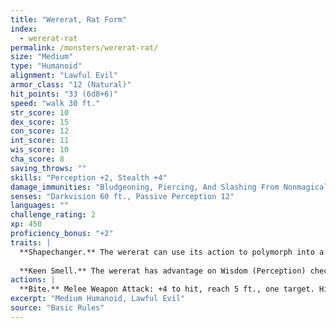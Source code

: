 ```yaml
---
title: "Wererat, Rat Form"
index:
  - wererat-rat
permalink: /monsters/wererat-rat/
size: "Medium"
type: "Humanoid"
alignment: "Lawful Evil"
armor_class: "12 (Natural)"
hit_points: "33 (6d8+6)"
speed: "walk 30 ft."
str_score: 10
dex_score: 15
con_score: 12
int_score: 11
wis_score: 10
cha_score: 8
saving_throws: ""
skills: "Perception +2, Stealth +4"
damage_immunities: "Bludgeoning, Piercing, And Slashing From Nonmagical Weapons That Aren'T Silvered"
senses: "Darkvision 60 ft., Passive Perception 12"
languages: ""
challenge_rating: 2
xp: 450
proficiency_bonus: "+2"
traits: |
  **Shapechanger.** The wererat can use its action to polymorph into a rat-humanoid hybrid or into a giant rat, or back into its true form, which is humanoid. Its statistics, other than its size, are the same in each form. Any equipment it is wearing or carrying isn't transformed. It reverts to its true form if it dies.
  
  **Keen Smell.** The wererat has advantage on Wisdom (Perception) checks that rely on smell.
actions: |
  **Bite.** Melee Weapon Attack: +4 to hit, reach 5 ft., one target. Hit: 4 (1d4 + 2) piercing damage. If the target is a humanoid, it must succeed on a DC 11 Constitution saving throw or be cursed with wererat lycanthropy.
excerpt: "Medium Humanoid, Lawful Evil"
source: "Basic Rules"
---
```

